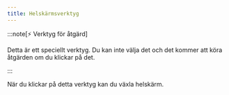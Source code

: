 ```yaml
---
title: Helskärmsverktyg
---
```


:::note[⚡ Verktyg för åtgärd]

Detta är ett speciellt verktyg.
Du kan inte välja det och det kommer att köra åtgärden om du klickar på det.

:::

När du klickar på detta verktyg kan du växla helskärm.
